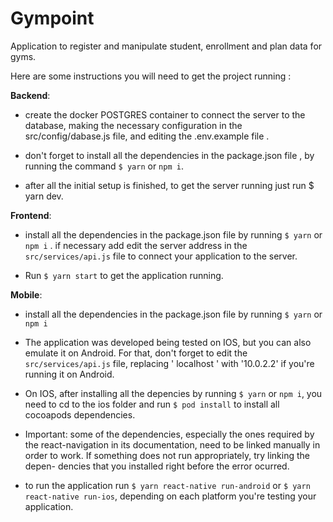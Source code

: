# Gympoint
Application to register and manipulate student, enrollment and plan data for gyms.

Here are some instructions you will need to get the project running :

**Backend**:

* create the docker POSTGRES container to connect the server to the database, making the necessary configuration in the 
src/config/dabase.js file, and editing the .env.example file . 

* don't forget to install all the dependencies in the package.json file , by running the command ```$ yarn``` or ```npm i```.

* after all the initial setup is finished, to get the server running just run $ yarn dev.

**Frontend**:

* install all the dependencies in the package.json file by running ```$ yarn``` or ```npm i``` .
if necessary add edit the server address in the  ```src/services/api.js``` file to connect your application to the server.

* Run ```$ yarn start``` to get the application running.

**Mobile**:

* install all the dependencies in the package.json file by running ```$ yarn``` or ```npm i```

* The application was developed being tested on IOS, but you can also emulate it on Android. For that, don't forget
to edit the ```src/services/api.js``` file, replacing ' localhost ' with '10.0.2.2' if you're running it on Android.

* On IOS, after installing all the depencies by running ```$ yarn``` or ```npm i```, you need to cd to the ios folder and
run ```$ pod install``` to install all cocoapods dependencies.

- Important: some of the dependencies, especially the ones required by the react-navigation in its documentation,
need to be linked manually in order to work. If something does not run appropriately, try linking the depen-
dencies that you installed right before the error ocurred. 

* to run the application run ```$ yarn react-native run-android``` or ```$ yarn react-native run-ios```, depending on each
platform you're testing your application.
